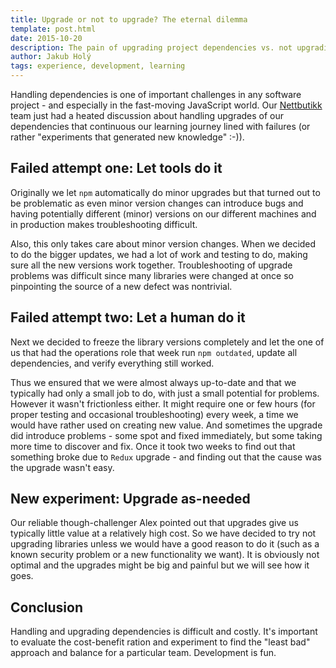 ```yaml
---
title: Upgrade or not to upgrade? The eternal dilemma
template: post.html
date: 2015-10-20
description: The pain of upgrading project dependencies vs. not upgrading
author: Jakub Holý
tags: experience, development, learning
---
```


Handling dependencies is one of important challenges in any software project -
and especially in the fast-moving JavaScript world. Our
[Nettbutikk](nettbutikk.netcom.no) team just had a heated discussion about
handling upgrades of our dependencies that continuous our learning journey lined
with failures (or rather "experiments that generated new knowledge" :-)).

## Failed attempt one: Let tools do it

Originally we let `npm` automatically
do minor upgrades but that turned out to be problematic as even minor version
changes can introduce bugs and having potentially different (minor) versions on
our different machines and in production makes troubleshooting difficult.

Also, this only takes care about minor version changes. When we decided to do
the bigger updates, we had a lot of work and testing to do, making sure all the
new versions work together. Troubleshooting of upgrade problems was difficult
since many libraries were changed at once so pinpointing the source of a new
defect was nontrivial.

## Failed attempt two: Let a human do it

Next we decided to freeze the library versions completely and let the one of us
that had the operations role that week run `npm outdated`, update all
dependencies, and verify everything still worked.

Thus we ensured that we were almost always up-to-date and that we typically had
only a small job to do, with just a small potential for problems. However it
wasn't frictionless either. It might require one or few hours (for proper
testing and occasional troubleshooting) every week, a time we would have rather
used on creating new value. And sometimes the upgrade did introduce problems -
some spot and fixed immediately, but some taking more time to discover and fix.
Once it took two weeks to find out that something broke due to `Redux` upgrade -
and finding out that the cause was the upgrade wasn't easy.

## New experiment: Upgrade as-needed

Our reliable though-challenger Alex pointed out that upgrades give us typically
little value at a relatively high cost. So we have decided to try not upgrading
libraries unless we would have a good reason to do it (such as a known security
problem or a new functionality we want). It is obviously not optimal and the
upgrades might be big and painful but we will see how it goes.

## Conclusion

Handling and upgrading dependencies is difficult and costly. It's important to
evaluate the cost-benefit ration and experiment to find the "least bad" approach and
balance for a particular team. Development is fun.
